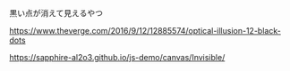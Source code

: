 黒い点が消えて見えるやつ

https://www.theverge.com/2016/9/12/12885574/optical-illusion-12-black-dots

https://sapphire-al2o3.github.io/js-demo/canvas/Invisible/
